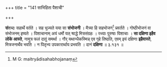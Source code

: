 +++
title = "141 साभिहिता पैशाची"

+++


**सं**शब्दः सहार्थे वर्तते । सह भुज्यते यया सा **संभोजनी** । मैत्र्या हि सहभोजनं[^२५७] प्रवर्तते । गोष्ठीभोजनं वा संभोजनम् इष्यते । पिशाचानाम् अयं धर्मो यत् श्राद्धे मित्रसंग्रहः । रथ्याः पुरुषाः पिशाचाः । **सा दक्षिणा इहैव लोके आस्ते**, नामुत्र फलं दातुं समर्था । गौर् यथान्धैकस्मिन्न् एव गृहे तिष्ठति, एवम् इयं दक्षिणा **इहैवास्ते**, मित्रजनार्थैव भवति । न पितृभ्य उपकारार्थाय प्रभवति । दानं **दक्षिणा** ॥ ३.१३१ ॥


[^२५७]:
     M G: maitryādisahabhojanaṃ